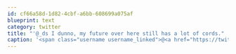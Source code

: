 ```yaml
---
id: cf66a58d-1d82-4cbf-a6bb-608699a075af
blueprint: text
category: twitter
title: "'@_ds I dunno, my future over here still has a lot of cords."
caption: '<span class="username username_linked">@<a href="https://twitter.com/_ds" title="Dustin Senos">_ds</a></span> I dunno, my future over here still has a lot of cords.'
---
```

